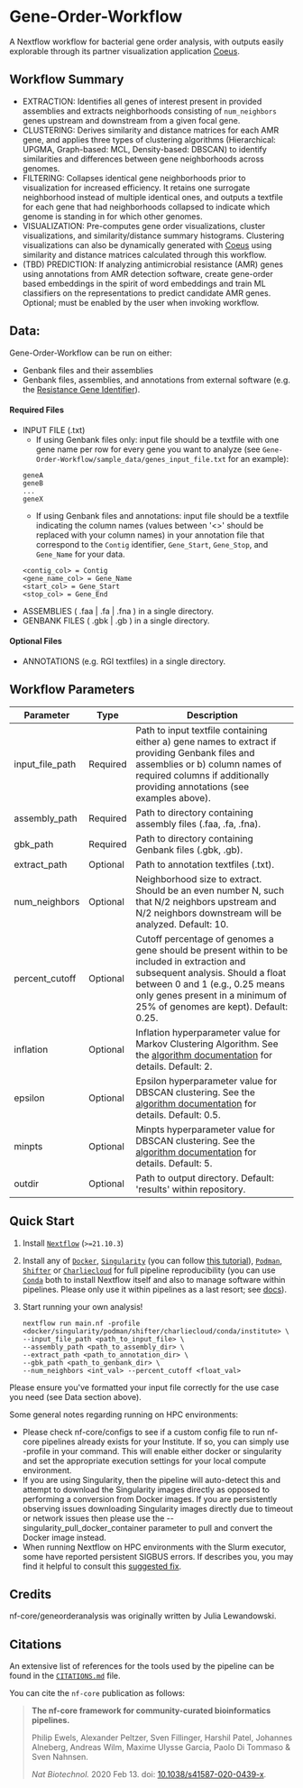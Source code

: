 # Gene-Order-Workflow
A Nextflow workflow for bacterial gene order analysis, with outputs easily explorable through its partner visualization application [Coeus](https://github.com/JTL-lab/Coeus).

## Workflow Summary 
* EXTRACTION: Identifies all genes of interest present in provided assemblies and extracts neighborhoods consisting of `num_neighbors` genes upstream and downstream from a given focal gene. 
* CLUSTERING: Derives similarity and distance matrices for each AMR gene, and applies three types of clustering algorithms (Hierarchical: UPGMA, Graph-based: MCL, Density-based: DBSCAN) to identify similarities and differences between gene neighborhoods across genomes. 
* FILTERING: Collapses identical gene neighborhoods prior to visualization for increased efficiency. It retains one surrogate neighborhood instead of multiple identical ones, and outputs a textfile for each gene that had neighborhoods collapsed to indicate which genome is standing in for which other genomes.
* VISUALIZATION: Pre-computes gene order visualizations, cluster visualizations, and similarity/distance summary histograms. Clustering visualizations can also be dynamically generated with [Coeus](https://github.com/JTL-lab/Coeus) using similarity and distance matrices calculated through this workflow.
* (TBD) PREDICTION: If analyzing antimicrobial resistance (AMR) genes using annotations from AMR detection software, create gene-order based embeddings in the spirit of word embeddings and train ML classifiers on the representations to predict candidate AMR genes. Optional; must be enabled by the user when invoking workflow.  

## Data: 
Gene-Order-Workflow can be run on either: 
* Genbank files and their assemblies
* Genbank files, assemblies, and annotations from external software (e.g. the [Resistance Gene Identifier](https://github.com/arpcard/rgi)). 

#### Required Files
* INPUT FILE (.txt)
    * If using Genbank files only: input file should be a textfile with one gene name per row for every gene you want to analyze (see `Gene-Order-Workflow/sample_data/genes_input_file.txt` for an example): 
    ```
    geneA 
    geneB
    ...
    geneX
    ```
    * If using Genbank files and annotations: input file should be a textfile indicating the column names (values between '<>' should be replaced with your column names) in your annotation file that correspond to the `Contig` identifier, `Gene_Start`, `Gene_Stop`, and `Gene_Name` for your data.
    ```
    <contig_col> = Contig
    <gene_name_col> = Gene_Name
    <start_col> = Gene_Start
    <stop_col> = Gene_End
    ```
* ASSEMBLIES ( .faa | .fa | .fna ) in a single directory.
* GENBANK FILES ( .gbk | .gb ) in a single directory.

#### Optional Files
* ANNOTATIONS (e.g. RGI textfiles) in a single directory. 

## Workflow Parameters

| Parameter       | Type     | Description                                                                                                                                                                                                                                   |
|-----------------|----------|-----------------------------------------------------------------------------------------------------------------------------------------------------------------------------------------------------------------------------------------------|
| input_file_path | Required | Path to input textfile containing either a) gene names to extract if providing Genbank files and assemblies or b) column names of required columns if additionally providing annotations (see examples above).                                |
| assembly_path   | Required | Path to directory containing assembly files (.faa, .fa, .fna).                                                                                                                                                                                |
| gbk_path        | Required | Path to directory containing Genbank files (.gbk, .gb).                                                                                                                                                                                       |
| extract_path    | Optional | Path to annotation textfiles (.txt).                                                                                                                                                                                                          |
| num_neighbors   | Optional | Neighborhood size to extract. Should be an even number N, such that N/2 neighbors upstream and N/2 neighbors downstream will be analyzed. Default: 10.                                                                                        |
| percent_cutoff  | Optional | Cutoff percentage of genomes a gene should be present within to be included in extraction and subsequent analysis. Should a float between 0 and 1 (e.g., 0.25 means only genes present in a minimum of 25% of genomes are kept). Default: 0.25. |
| inflation       | Optional | Inflation hyperparameter value for Markov Clustering Algorithm. See the [algorithm documentation](https://markov-clustering.readthedocs.io/en/latest/readme.html) for details. Default: 2.                                                    |
| epsilon         | Optional | Epsilon hyperparameter value for DBSCAN clustering. See the [algorithm documentation](https://scikit-learn.org/stable/modules/generated/sklearn.cluster.DBSCAN.html) for details. Default: 0.5.                                               | 
| minpts | Optional | Minpts hyperparameter value for DBSCAN clustering. See the [algorithm documentation](https://scikit-learn.org/stable/modules/generated/sklearn.cluster.DBSCAN.html) for details. Default: 5.                                                  | 
| outdir | Optional | Path to output directory. Default: 'results' within repository. |                                                                                                                                                                                | 

## Quick Start

1. Install [`Nextflow`](https://www.nextflow.io/docs/latest/getstarted.html#installation) (`>=21.10.3`)

2. Install any of [`Docker`](https://docs.docker.com/engine/installation/), [`Singularity`](https://www.sylabs.io/guides/3.0/user-guide/) (you can follow [this tutorial](https://singularity-tutorial.github.io/01-installation/)), [`Podman`](https://podman.io/), [`Shifter`](https://nersc.gitlab.io/development/shifter/how-to-use/) or [`Charliecloud`](https://hpc.github.io/charliecloud/) for full pipeline reproducibility (you can use [`Conda`](https://conda.io/miniconda.html) both to install Nextflow itself and also to manage software within pipelines. Please only use it within pipelines as a last resort; see [docs](https://nf-co.re/usage/configuration#basic-configuration-profiles)).

3. Start running your own analysis!
    ```console
    nextflow run main.nf -profile <docker/singularity/podman/shifter/charliecloud/conda/institute> \
    --input_file_path <path_to_input_file> \
    --assembly_path <path_to_assembly_dir> \
    --extract_path <path_to_annotation_dir> \ 
    --gbk_path <path_to_genbank_dir> \
    --num_neighbors <int_val> --percent_cutoff <float_val>
    ```
   
Please ensure you've formatted your input file correctly for the use case you need (see Data section above).

Some general notes regarding running on HPC environments: 
* Please check nf-core/configs to see if a custom config file to run nf-core pipelines already exists for your Institute. If so, you can simply use -profile <institute> in your command. This will enable either docker or singularity and set the appropriate execution settings for your local compute environment.
* If you are using Singularity, then the pipeline will auto-detect this and attempt to download the Singularity images directly as opposed to performing a conversion from Docker images. If you are persistently observing issues downloading Singularity images directly due to timeout or network issues then please use the --singularity_pull_docker_container parameter to pull and convert the Docker image instead. 
* When running Nextflow on HPC environments with the Slurm executor, some have reported persistent SIGBUS errors. If describes you, you may find it helpful to consult this [suggested fix](https://github.com/nextflow-io/nextflow/issues/842#issuecomment-567119760).

## Credits

nf-core/geneorderanalysis was originally written by Julia Lewandowski.

## Citations

An extensive list of references for the tools used by the pipeline can be found in the [`CITATIONS.md`](CITATIONS.md) file.

You can cite the `nf-core` publication as follows:

> **The nf-core framework for community-curated bioinformatics pipelines.**
>
> Philip Ewels, Alexander Peltzer, Sven Fillinger, Harshil Patel, Johannes Alneberg, Andreas Wilm, Maxime Ulysse Garcia, Paolo Di Tommaso & Sven Nahnsen.
>
> _Nat Biotechnol._ 2020 Feb 13. doi: [10.1038/s41587-020-0439-x](https://dx.doi.org/10.1038/s41587-020-0439-x).

